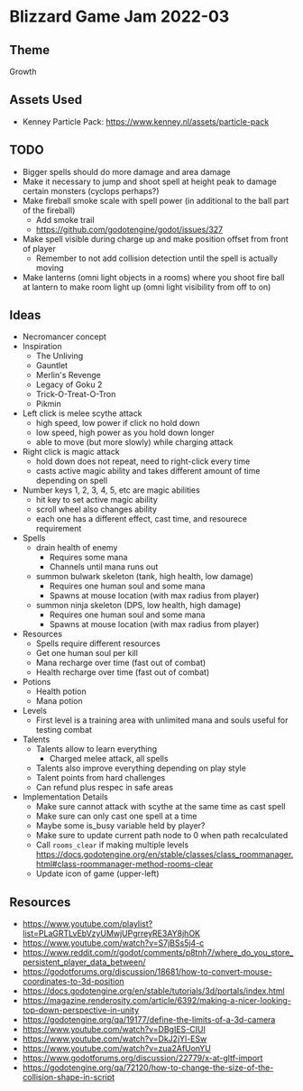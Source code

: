 # Blizzard Game Jam 2022-03

## Theme
Growth

## Assets Used
- Kenney Particle Pack: https://www.kenney.nl/assets/particle-pack

## TODO
- Bigger spells should do more damage and area damage
- Make it necessary to jump and shoot spell at height peak to damage certain monsters (cyclops perhaps?)
- Make fireball smoke scale with spell power (in additional to the ball part of the fireball)
   - Add smoke trail
   - https://github.com/godotengine/godot/issues/327
- Make spell visible during charge up and make position offset from front of player
   - Remember to not add collision detection until the spell is actually moving
- Make lanterns (omni light objects in a rooms) where you shoot fire ball at lantern to make room light up (omni light visibility from off to on)

## Ideas
- Necromancer concept
- Inspiration
   - The Unliving
   - Gauntlet
   - Merlin's Revenge
   - Legacy of Goku 2
   - Trick-O-Treat-O-Tron
   - Pikmin
- Left click is melee scythe attack
   - high speed, low power if click no hold down
   - low speed, high power as you hold down longer
   - able to move (but more slowly) while charging attack
- Right click is magic attack
   - hold down does not repeat, need to right-click every time
   - casts active magic ability and takes different amount of time depending on spell
- Number keys 1, 2, 3, 4, 5, etc are magic abilities
   - hit key to set active magic ability
   - scroll wheel also changes ability
   - each one has a different effect, cast time, and resourece requirement
- Spells
   - drain health of enemy
      - Requires some mana
      - Channels until mana runs out
   - summon bulwark skeleton (tank, high health, low damage)
      - Requires one human soul and some mana
      - Spawns at mouse location (with max radius from player)
   - summon ninja skeleton (DPS, low health, high damage)
      - Requires one human soul and some mana
      - Spawns at mouse location (with max radius from player)
- Resources
   - Spells require different resources
   - Get one human soul per kill
   - Mana recharge over time (fast out of combat)
   - Health recharge over time (fast out of combat)
- Potions
   - Health potion
   - Mana potion
- Levels
   - First level is a training area with unlimited mana and souls useful for testing combat
- Talents
   - Talents allow to learn everything
      - Charged melee attack, all spells
   - Talents also improve everything depending on play style
   - Talent points from hard challenges
   - Can refund plus respec in safe areas
- Implementation Details
   - Make sure cannot attack with scythe at the same time as cast spell
   - Make sure can only cast one spell at a time
   - Maybe some is_busy variable held by player?
   - Make sure to update current path node to 0 when path recalculated
   - Call `rooms_clear` if making multiple levels https://docs.godotengine.org/en/stable/classes/class_roommanager.html#class-roommanager-method-rooms-clear
   - Update icon of game (upper-left)

## Resources
- https://www.youtube.com/playlist?list=PLaGRTLvEbVzyUMwjUPgrreyRE3AY8jhOK
- https://www.youtube.com/watch?v=S7jBSs5j4-c
- https://www.reddit.com/r/godot/comments/p8tnh7/where_do_you_store_persistent_player_data_between/
- https://godotforums.org/discussion/18681/how-to-convert-mouse-coordinates-to-3d-position
- https://docs.godotengine.org/en/stable/tutorials/3d/portals/index.html
- https://magazine.renderosity.com/article/6392/making-a-nicer-looking-top-down-perspective-in-unity
- https://godotengine.org/qa/19177/define-the-limits-of-a-3d-camera
- https://www.youtube.com/watch?v=DBgIES-CIUI
- https://www.youtube.com/watch?v=DkJ2jYl-ESw
- https://www.youtube.com/watch?v=zua2AfUonYU
- https://www.godotforums.org/discussion/22779/x-at-gltf-import
- https://godotengine.org/qa/72120/how-to-change-the-size-of-the-collision-shape-in-script
